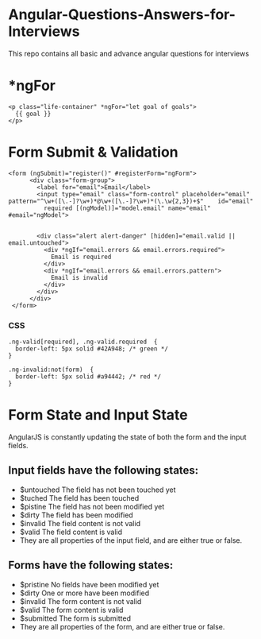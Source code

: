 # Angular-Questions-Answers-for-Interviews
This repo contains all basic and advance angular questions for interviews

# *ngFor

    <p class="life-container" *ngFor="let goal of goals">
      {{ goal }}
    </p>


# Form Submit & Validation

    <form (ngSubmit)="register()" #registerForm="ngForm">
          <div class="form-group">
            <label for="email">Email</label>
            <input type="email" class="form-control" placeholder="email" pattern="^\w+([\.-]?\w+)*@\w+([\.-]?\w+)*(\.\w{2,3})+$"    id="email"
              required [(ngModel)]="model.email" name="email" #email="ngModel">


            <div class="alert alert-danger" [hidden]="email.valid || email.untouched">
              <div *ngIf="email.errors && email.errors.required">
                Email is required
              </div>
              <div *ngIf="email.errors && email.errors.pattern">
                Email is invalid
              </div>
            </div>
          </div>
     </form>     
 

### CSS

    .ng-valid[required], .ng-valid.required  {
      border-left: 5px solid #42A948; /* green */
    }

    .ng-invalid:not(form)  {
      border-left: 5px solid #a94442; /* red */
    }

# Form State and Input State
AngularJS is constantly updating the state of both the form and the input fields.

## Input fields have the following states:

 - $untouched The field has not been touched yet
 - $tuched The field has been touched
 - $pistine The field has not been modified yet
 - $dirty The field has been modified
 - $invalid The field content is not valid
 - $valid The field content is valid
 - They are all properties of the input field, and are either true or false.

## Forms have the following states:

 - $pristine No fields have been modified yet
 - $dirty One or more have been modified
 - $invalid The form content is not valid
 - $valid The form content is valid
 - $submitted The form is submitted
 - They are all properties of the form, and are either true or false.
